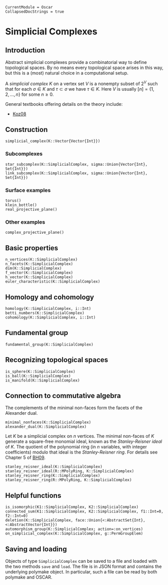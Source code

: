 ```@meta
CurrentModule = Oscar
CollapsedDocStrings = true
```

# Simplicial Complexes

## Introduction

Abstract simplicial complexes provide a combinatorial way to define topological spaces.
By no means every topological space arises in this way, but this is a (most) natural choice in a computational setup.

A *simplicial complex* $K$ on a vertex set $V$ is a nonempty subset of $2^V$ such that for each $\sigma \in K$ and $\tau \subset\sigma$ we have $\tau\in K$.
Here $V$ is usually $[n] = \{1,2,\dots,n\}$ for some $n\geq 0$.

General textbooks offering details on the theory include:
- [Koz08](@cite)

## Construction

```@docs
simplicial_complex(K::Vector{Vector{Int}})
```

### Subcomplexes

```@docs
star_subcomplex(K::SimplicialComplex, sigma::Union{Vector{Int}, Set{Int}})
link_subcomplex(K::SimplicialComplex, sigma::Union{Vector{Int}, Set{Int}})
```

### Surface examples

```@docs
torus()
klein_bottle()
real_projective_plane()
```

### Other examples

```@docs
complex_projective_plane()
```

## Basic properties

```@docs
n_vertices(K::SimplicialComplex)
n_facets(K::SimplicialComplex)
dim(K::SimplicialComplex)
f_vector(K::SimplicialComplex)
h_vector(K::SimplicialComplex)
euler_characteristic(K::SimplicialComplex)
```

## Homology and cohomology

```@docs
homology(K::SimplicialComplex, i::Int)
betti_numbers(K::SimplicialComplex)
cohomology(K::SimplicialComplex, i::Int)
```
## Fundamental group

```@docs
fundamental_group(K::SimplicialComplex)
```

## Recognizing topological spaces

```@docs
is_sphere(K::SimplicialComplex)
is_ball(K::SimplicialComplex)
is_manifold(K::SimplicialComplex)
```

## Connection to commutative algebra

The complements of the minimal non-faces form the facets of the Alexander dual.

```@docs
minimal_nonfaces(K::SimplicialComplex)
alexander_dual(K::SimplicialComplex)
```

Let $K$ be a simplicial complex on $n$ vertices.
The minimal non-faces of $K$ generate a square-free monomial ideal, known as the *Stanley-Reisner ideal* of $K$.
The quotient of the polynomial ring (in $n$ variables, with integer coefficients) modulo that ideal is the *Stanley-Reisner ring*.
For details see Chapter 5 of [BH09](@cite).

```@docs
stanley_reisner_ideal(K::SimplicialComplex)
stanley_reisner_ideal(R::MPolyRing, K::SimplicialComplex)
stanley_reisner_ring(K::SimplicialComplex)
stanley_reisner_ring(R::MPolyRing, K::SimplicialComplex)
```

## Helpful functions

```@docs
is_isomorphic(K1::SimplicialComplex, K2::SimplicialComplex)
connected_sum(K1::SimplicialComplex, K2::SimplicialComplex, f1::Int=0, f2::Int=0)
deletion(K::SimplicialComplex, face::Union{<:AbstractSet{Int},<:AbstractVector{Int}})
automorphism_group(K::SimplicialComplex; action=:on_vertices)
on_simplicial_complex(K::SimplicialComplex, g::PermGroupElem)
```

## Saving and loading

Objects of type `SimplicialComplex` can be saved to a file and loaded with the
two methods `save` and `load`.  The file is in JSON format and contains the
underlying polymake object.  In particular, such a file can be read by both
polymake and OSCAR.

